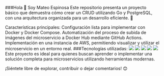 ###Hola 👋 Soy Mateo Espinosa
Este repositorio presenta un proyecto básico que demuestra cómo crear un CRUD utilizando Go y PostgreSQL, con una arquitectura organizada para un desarrollo eficiente. 🚀

Características principales:
Configuración lista para implementar con Docker y Docker Compose.
Automatización del proceso de subida de imágenes del microservicio a Docker Hub mediante GitHub Actions.
Implementación en una instancia de AWS, permitiendo visualizar y utilizar el microservicio en un entorno real.
###Tecnologías utilizadas:
<span> 
  <img src="https://img.shields.io/badge/go-%2300ADD8.svg?style=for-the-badge&logo=go&logoColor=white"> 
  <img src="https://img.shields.io/badge/postgresql-%23336791.svg?style=for-the-badge&logo=postgresql&logoColor=white"> 
  <img src="https://img.shields.io/badge/docker-%230db7ed.svg?style=for-the-badge&logo=docker&logoColor=white"> 
  <img src="https://img.shields.io/badge/github-%23121011.svg?style=for-the-badge&logo=github&logoColor=white"> 
  <img src="https://img.shields.io/badge/AWS-%23FF9900.svg?style=for-the-badge&logo=amazon-aws&logoColor=white"> 
</span>
Este proyecto es ideal para quienes buscan aprender o implementar una solución completa para microservicios utilizando herramientas modernas.

¡Siéntete libre de explorar, contribuir o dejar comentarios! 😊
